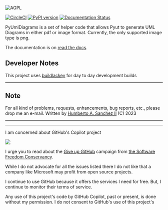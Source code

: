 ![](https://github.com/hasii2011/code-ally-basic/blob/master/developer/agpl-license-web-badge-version-2-256x48.png "AGPL")

[![CircleCI](https://dl.circleci.com/status-badge/img/gh/hasii2011/pyumldiagrams/tree/master.svg?style=shield)](https://dl.circleci.com/status-badge/redirect/gh/hasii2011/pyumldiagrams/tree/master)
[![PyPI version](https://badge.fury.io/py/pyumldiagrams.svg)](https://badge.fury.io/py/pyumldiagrams)
[![Documentation Status](https://readthedocs.org/projects/pyumldiagrams/badge/?version=latest)](https://pyumldiagrams.readthedocs.io/en/latest/?badge=latest)

PyUmlDiagrams is a set of helper code that allows Pyut to generate UML Diagrams in either pdf or image format.  Currently, the only supported image type is png.


The documentation is on [read the docs](https://pyumldiagrams.readthedocs.io/en/latest/).

## Developer Notes
This project uses [buildlackey](https://github.com/hasii2011/buildlackey) for day to day development builds

------

## Note
For all kind of problems, requests, enhancements, bug reports, etc., please drop me an e-mail.
Written by <a href="mailto:email@humberto.a.sanchez.ii@gmail.com?subject=Hello Humberto">Humberto A. Sanchez II</a>  (C) 2023


------


---
I am concerned about GitHub's Copilot project

![](https://github.com/hasii2011/code-ally-basic/blob/master/developer/SillyGitHub.png)

I urge you to read about the
[Give up GitHub](https://GiveUpGitHub.org) campaign from
[the Software Freedom Conservancy](https://sfconservancy.org).

While I do not advocate for all the issues listed there I do not like that
a company like Microsoft may profit from open source projects.

I continue to use GitHub because it offers the services I need for free.  But, I continue
to monitor their terms of service.

Any use of this project's code by GitHub Copilot, past or present, is done
without my permission.  I do not consent to GitHub's use of this project's
